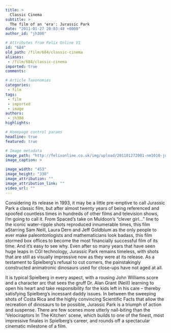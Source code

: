 ```yaml
---
title: >
  Classic Cinema
subtitle: >
  The film of an 'era': Jurassic Park
date: "2011-01-27 20:03:48 +0000"
author_id: "jh308"

# Attributes from Felix Online V1
id: "684"
old_path: /film/684/classic-cinema
aliases:
 - /film/684/classic-cinema
imported: true
comments:

# Article Taxonomies
categories:
 - film
tags:
 - film
 - imported
 - image
authors:
 - jh308
highlights:

# Homepage control params
headline: true
featured: true

# Image metadata
image_path: "http://felixonline.co.uk/img/upload/201101272001-nm1010-jurassic.jpg"
image_caption: >

image_width: "453"
image_height: "338"
image_attribution: ""
image_attribution_link: ""
video_url: ""
---
```


Considering its release in 1993, it may be a little pre-emptive to call Jurassic Park a classic film, but after almost twenty years of being referenced and spoofed countless times in hundreds of other films and television shows, I’m going to call it. From Spaced’s take on Muldoon’s “clever girl…” line to the iconic water-ripple shots reproduced innumerable times, this film aStarring Sam Neill, Laura Dern and Jeff Goldblum as the only people to ever make paleontonlogists and mathematicians look badass, this film stormed box offices to become the most financially successful film of its time. And it’s easy to see why. Even after so many years that have seen huge leaps in CGI technology, Jurassic Park remains timeless, with shots that are still as visually impressive now as they were at its release. As a testament to Spielberg’s refusal to cut corners, the painstakingly constructed animatronic dinosaurs used for close-ups have not aged at all.

It is typical Spielberg in every aspect, with a rousing John Williams score and a character arc that sees the gruff Dr. Alan Grant (Neill) learning to open his heart and take responsibility for the kids left in his care – thereby satisfying Spielberg’s incessant daddy issues. In between the sweeping shots of Costa Rica and the highly convincing Scientific Facts that allow the recreation of dinosaurs to be possible, Jurassic Park is a triumph of action and suspense. There are few scenes more utterly nail-biting than the ‘Velociraptors In The Kitchen’ scene, which builds to one of the finest, most impressive finales in Spielberg’s career, and rounds off a spectacular cinematic milestone of a film.
